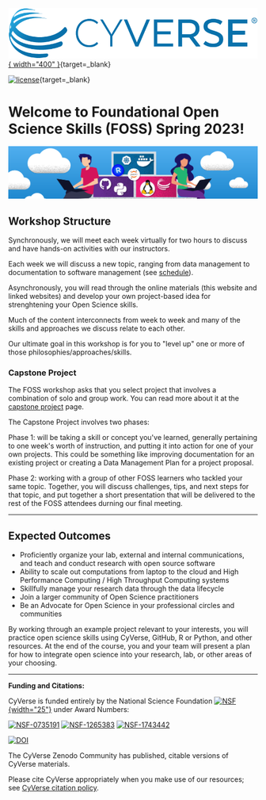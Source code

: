 [![!CyVerse Learning Center](assets/logos/cyverse_logo_2022.png "CyVerse Learning Center"){ width="400" }](https://learning.cyverse.org){target=_blank} 

[![license](https://mirrors.creativecommons.org/presskit/buttons/88x31/svg/by.svg)](https://creativecommons.org/licenses/by/4.0/){target=_blank} 

# Welcome to Foundational Open Science Skills (FOSS) Spring 2023!

![header](assets/foss_title.png)

## Workshop Structure

Synchronously, we will meet each week virtually for two hours to discuss and have hands-on activities with our instructors. 

Each week we will discuss a new topic, ranging from data management to documentation to software management (see [schedule](./schedule.md)). 

Asynchronously, you will read through the online materials (this website and linked websites) and develop your own project-based idea for strenghtening your Open Science skills.

Much of the content interconnects from week to week and many of the skills and approaches we discuss relate to each other. 

Our ultimate goal in this workshop is for you to "level up" one or more of those philosophies/approaches/skills. 

### Capstone Project 

The FOSS workshop asks that you select project that involves a combination of solo and group work. You can read more about it at the [capstone project](./final_project/overview.md) page.

The Capstone Project involves two phases:

Phase 1: will be taking a skill or concept you've learned, generally pertaining to one week's worth of instruction, and putting it into action for one of your own projects. This could be something like improving documentation for an existing project or creating a Data Management Plan for a project proposal.

Phase 2: working with a group of other FOSS learners who tackled your same topic. Together, you will discuss challenges, tips, and next steps for that topic, and put together a short presentation that will be delivered to the rest of the FOSS attendees durning our final meeting.

---

## Expected Outcomes

-   Proficiently organize your lab, external and internal communications, and teach and conduct research with open source software
-   Ability to scale out computations from laptop to the cloud and High Performance Computing / High Throughput Computing systems
-   Skillfully manage your research data through the data lifecycle 
-   Join a larger community of Open Science practitioners
-   Be an Advocate for Open Science in your professional circles and communities

By working through an example project relevant to your interests, you will practice open science skills using CyVerse, GitHub, R or Python, and other resources. At the end of the course, you and your team will present a plan for how to integrate open science into your research, lab, or other areas of your choosing.

---

**Funding and Citations:**

CyVerse is funded entirely by the National Science Foundation [![NSF](https://www.nsf.gov/policies/images/NSF_Official_logo_High_Res_1200ppi.png){width="25"}](https://nsf.gov) under Award Numbers:

[![NSF-0735191](https://img.shields.io/badge/NSF-0735191-blue.svg)](https://www.nsf.gov/awardsearch/showAward?AWD_ID=0735191)  [![NSF-1265383](https://img.shields.io/badge/NSF-1265383-blue.svg)](https://www.nsf.gov/awardsearch/showAward?AWD_ID=1265383)  [![NSF-1743442](https://img.shields.io/badge/NSF-1743442-blue.svg)](https://www.nsf.gov/awardsearch/showAward?AWD_ID=1743442)

[![DOI](https://img.shields.io/badge/Zenodo-CyVerse%20Community-blue)](https://zenodo.org/communities/cyverse)

The CyVerse Zenodo Community has published, citable versions of CyVerse materials.

Please cite CyVerse appropriately when you make use of our resources; see [CyVerse citation policy](https://cyverse.org/policies/cite-cyverse).